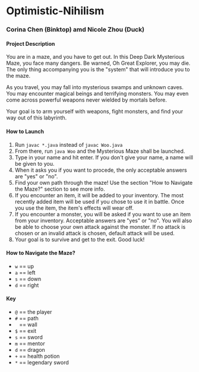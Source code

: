 # Optimistic-Nihilism
### Corina Chen (Binktop) amd Nicole Zhou (Duck)

#### Project Description
You are in a maze, and you have to get out. In this Deep Dark Mysterious Maze, you face
many dangers. Be warned, Oh Great Explorer, you may die. The only thing accompanying you is the "system" that will introduce you to the maze.

As you travel, you may fall into mysterious swamps and unknown caves. You may encounter
magical beings and terrifying monsters. You may even come across powerful weapons never
wielded by mortals before.

Your goal is to arm yourself with weapons, fight monsters, and find your way out of this
labyrinth.

#### How to Launch
1. Run `javac *.java` instead of `javac Woo.java`
2. From there, run `java Woo` and the Mysterious Maze shall be launched.
3. Type in your name and hit enter. If you don't give your name, a name will be given to you.
4. When it asks you if you want to procede, the only acceptable answers are "yes" or "no".
5. Find your own path through the maze! Use the section "How to Navigate the Maze?" section to see more info.
6. If you encounter an item, it will be added to your inventory. The most recently added item will be used if you chose to use it in battle. Once you use the item, the item's effects will wear off.
6. If you encounter a monster, you will be asked if you want to use an item from your inventory. Acceptable answers are "yes" or "no". You will also be able to choose your own attack against the monster. If no attack is chosen or an invalid attack is chosen, default attack will be used.
7. Your goal is to survive and get to the exit. Good luck!

#### How to Navigate the Maze?
- `w` == up
- `a` == left
- `s` == down
- `d` == right

#### Key
- `@` == the player
- `#` == path
- ` ` == wall
- `$` == exit
- `s` == sword
- `m` == mentor
- `d` == dragon
- `+` == health potion
- `*` == legendary sword

